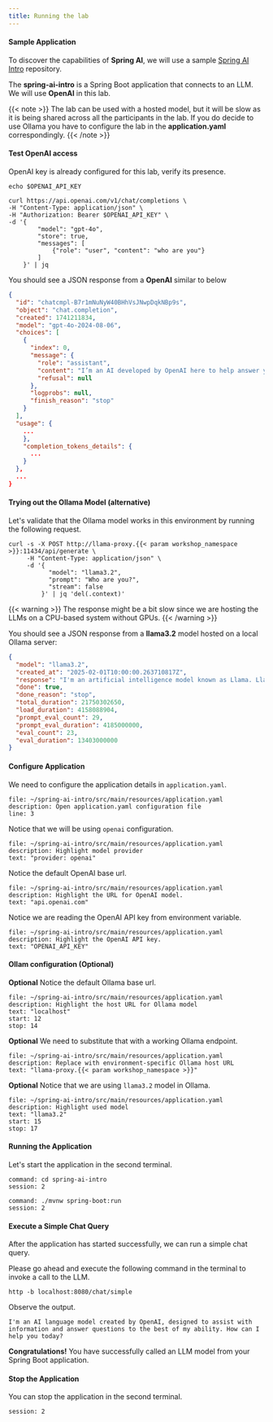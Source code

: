 ```yaml
---
title: Running the lab
---
```


#### Sample Application

To discover the capabilities of **Spring AI**, we will use a sample
[Spring AI Intro](https://github.com/natarajmb/spring-ai-intro) repository.

The **spring-ai-intro** is a Spring Boot application that connects to an LLM.
We will use **OpenAI** in this lab.

{{< note >}}
The lab can be used with a hosted model, but it will be slow as it is being shared across all the participants in the lab. If you do decide to use Ollama you have to configure the lab in the **application.yaml** correspondingly.
{{< /note >}}

#### Test OpenAI access

OpenAI key is already configured for this lab, verify its presence.

```execute 
echo $OPENAI_API_KEY
```

```execute
curl https://api.openai.com/v1/chat/completions \
-H "Content-Type: application/json" \
-H "Authorization: Bearer $OPENAI_API_KEY" \
-d '{
        "model": "gpt-4o",
        "store": true,
        "messages": [
            {"role": "user", "content": "who are you"}
        ]
    }' | jq
```

You should see a JSON response from a **OpenAI** similar to below

```json
{
  "id": "chatcmpl-B7r1mNuNyW40BHhVsJNwpDqkNBp9s",
  "object": "chat.completion",
  "created": 1741211834,
  "model": "gpt-4o-2024-08-06",
  "choices": [
    {
      "index": 0,
      "message": {
        "role": "assistant",
        "content": "I’m an AI developed by OpenAI here to help answer your questions and provide information. How can I assist you today?",
        "refusal": null
      },
      "logprobs": null,
      "finish_reason": "stop"
    }
  ],
  "usage": {
    ...
    },
    "completion_tokens_details": {
      ...
    }
  },
  ...
}
```


#### Trying out the Ollama Model (alternative)

Let's validate that the Ollama model works in this environment by running the following request.
```execute
curl -s -X POST http://llama-proxy.{{< param workshop_namespace >}}:11434/api/generate \
     -H "Content-Type: application/json" \
     -d '{
           "model": "llama3.2",
           "prompt": "Who are you?",
           "stream": false
         }' | jq 'del(.context)'
```

{{< warning >}}
The response might be a bit slow since we are hosting the LLMs on a CPU-based system without GPUs.
{{< /warning >}}

You should see a JSON response from a **llama3.2** model hosted on a local Ollama server:

```json
{
  "model": "llama3.2",
  "created_at": "2025-02-01T10:00:00.263710817Z",
  "response": "I'm an artificial intelligence model known as Llama. Llama stands for \"Large Language Model Meta AI.\"",
  "done": true,
  "done_reason": "stop",
  "total_duration": 21750302650,
  "load_duration": 4158088904,
  "prompt_eval_count": 29,
  "prompt_eval_duration": 4185000000,
  "eval_count": 23,
  "eval_duration": 13403000000
}
```

#### Configure Application

We need to configure the application details in `application.yaml`.

```editor:open-file
file: ~/spring-ai-intro/src/main/resources/application.yaml
description: Open application.yaml configuration file
line: 3
```

Notice that we will be using `openai` configuration.
```editor:select-matching-text
file: ~/spring-ai-intro/src/main/resources/application.yaml
description: Highlight model provider
text: "provider: openai"
```

Notice the default OpenAI base url.
```editor:select-matching-text
file: ~/spring-ai-intro/src/main/resources/application.yaml
description: Highlight the URL for OpenAI model.
text: "api.openai.com"
```

Notice we are reading the OpenAI API key from environment variable.
```editor:select-matching-text
file: ~/spring-ai-intro/src/main/resources/application.yaml
description: Highlight the OpenAI API key.
text: "OPENAI_API_KEY"
```

#### Ollam configuration (Optional)

**Optional** Notice the default Ollama base url.
```editor:select-matching-text
file: ~/spring-ai-intro/src/main/resources/application.yaml
description: Highlight the host URL for Ollama model 
text: "localhost"
start: 12
stop: 14
```

**Optional** We need to substitute that with a working Ollama endpoint.
```editor:replace-text-selection
file: ~/spring-ai-intro/src/main/resources/application.yaml
description: Replace with environment-specific Ollama host URL
text: "llama-proxy.{{< param workshop_namespace >}}"
```

**Optional** Notice that we are using `llama3.2` model in Ollama.
```editor:select-matching-text
file: ~/spring-ai-intro/src/main/resources/application.yaml
description: Highlight used model
text: "llama3.2"
start: 15
stop: 17
```

#### Running the Application

Let's start the application in the second terminal.
```terminal:execute
command: cd spring-ai-intro
session: 2
```

```terminal:execute
command: ./mvnw spring-boot:run
session: 2
```

#### Execute a Simple Chat Query

After the application has started successfully, we can run a simple chat query. 

Please go ahead and execute the following command in the terminal to invoke a call to the LLM.
```execute
http -b localhost:8080/chat/simple
```

Observe the output.
```
I'm an AI language model created by OpenAI, designed to assist with information and answer questions to the best of my ability. How can I help you today?
```

**Congratulations!** You have successfully called an LLM model from your Spring Boot application.

#### Stop the Application

You can stop the application in the second terminal.
```terminal:interrupt
session: 2
```
